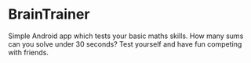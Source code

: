 # BrainTrainer
Simple Android app which tests your basic maths skills.
How many sums can you solve under 30 seconds? Test yourself and have fun competing with friends.

